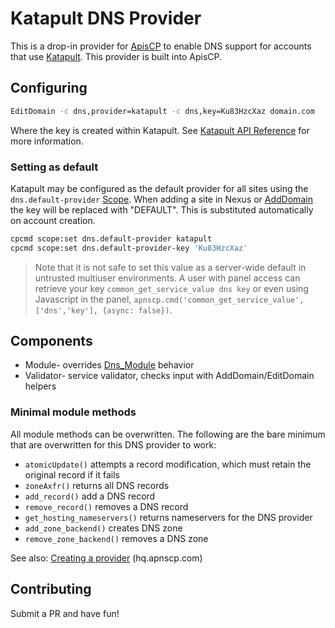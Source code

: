 # Katapult DNS Provider

This is a drop-in provider for [ApisCP](https://apiscp.com) to enable DNS support for accounts that use [Katapult](https://katapult.io). This provider is built into ApisCP.

## Configuring

```bash
EditDomain -c dns,provider=katapult -c dns,key=Ku83HzcXaz domain.com
```

Where the key is created within Katapult. See [Katapult API Reference](https://developers.katapult.io/api/docs/latest/authentication/) for more information.

### Setting as default

Katapult may be configured as the default provider for all sites using the `dns.default-provider` [Scope](https://docs.apiscp.com/admin/Scopes). When adding a site in Nexus or [AddDomain](https://hq.apnscp.com/working-with-cli-helpers/#adddomain) the key will be replaced with "DEFAULT". This is substituted automatically on account creation.

```bash
cpcmd scope:set dns.default-provider katapult
cpcmd scope:set dns.default-provider-key 'Ku83HzcXaz'
```

> Note that it is not safe to set this value as a server-wide default in untrusted multiuser environments. A user with panel access can retrieve your key `common_get_service_value dns key` or even using Javascript in the panel, `apnscp.cmd('common_get_service_value',['dns','key'], {async: false})`.

## Components

- Module- overrides [Dns_Module](https://github.com/apisnetworks/apnscp-modules/blob/master/modules/dns.php) behavior
- Validator- service validator, checks input with AddDomain/EditDomain helpers

### Minimal module methods

All module methods can be overwritten. The following are the bare minimum that are overwritten for this DNS provider to work:

- `atomicUpdate()` attempts a record modification, which must retain the original record if it fails
- `zoneAxfr()` returns all DNS records
- `add_record()` add a DNS record
- `remove_record()` removes a DNS record
- `get_hosting_nameservers()` returns nameservers for the DNS provider
- `add_zone_backend()` creates DNS zone
- `remove_zone_backend()` removes a DNS zone

See also: [Creating a provider](https://hq.apnscp.com/apnscp-pre-alpha-technical-release/#creatingaprovider) (hq.apnscp.com)

## Contributing

Submit a PR and have fun!
